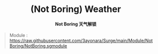 <h1 align="center">(Not Boring) Weather</h1>
<h4 align="center">Not Boring 天气解锁</h4>

> Module : https://raw.githubusercontent.com/3ayonara/Surge/main/Module/NotBoring/NotBoring.sgmodule
